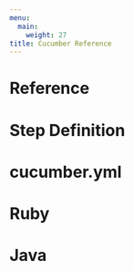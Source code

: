 ```yaml
---
menu:
  main:
    weight: 27
title: Cucumber Reference
---
```


# Reference

# Step Definition

# cucumber.yml

# Ruby

# Java
